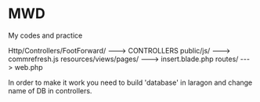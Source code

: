 # MWD
My codes and practice


Http/Controllers/FootForward/  ---> CONTROLLERS
public/js/ ---> commrefresh.js
resources/views/pages/ ---> insert.blade.php
routes/ ---> web.php

In order to make it work you need to build 'database' in laragon and change name of DB in controllers.
